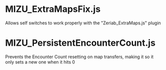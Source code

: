 # MIZU_ExtraMapsFix.js 
Allows self switches to work properly with the "Zeriab_ExtraMaps.js" plugin


# MIZU_PersistentEncounterCount.js
Prevents the Encounter Count resetting on map transfers, making it so it only sets a new one when it hits 0
